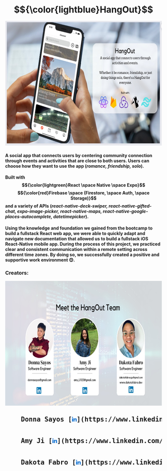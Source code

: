 <h1 align="center">
  $${\color{lightblue}HangOut}$$
</h1>

<p align="center">
  <kbd>
    <img src="assets/Background.jpeg" width="600" height="400"/>
  </kbd>
</p>

#### A social app that connects users by centering community connection through events and activities that are close to both users. Users can choose how they want to use the app (*romance, friendship, solo*).

#### Built with $${\color{lightgreen}React \space Native \space Expo}$$ $${\color{red}Firebase \space (Firestore, \space Auth, \space Storage)}$$ and a variety of **APIs** (*react-native-deck-swiper, react-native-gifted-chat, expo-image-picker, react-native-maps, react-native-google-places-autocomplete, datetimepicker*). 

#### Using the knowledge and foundation we gained from the bootcamp to build a fullstack React web app, we were able to quickly adapt and navigate new documentation that allowed us to build a fullstack iOS React-Native mobile app. During the process of this project, we practiced clear and consistent communication within a remote setting across different time zones. By doing so, we successfully created a positive and supportive work environment 😊. 

### Creators:
<p align="center">
  <kbd>
    <img src="assets/creators.jpeg" width="600" height="400"/>
  </kbd>
</p>

<h2 align="center">
  <pre>
    Donna Sayos [<img src="assets/linked-in-alt.svg" width="15" height="15"/>](https://www.linkedin.com/in/dsayos/)
  </pre>
  <pre>
    Amy Ji [<img src="assets/linked-in-alt.svg" width="15" height="15"/>](https://www.linkedin.com/in/amy-ji-xueer/)
  </pre>
  <pre>
    Dakota Fabro [<img src="assets/linked-in-alt.svg" width="15" height="15"/>](https://www.linkedin.com/in/dakotafabro/)
  </pre>
</h2>
